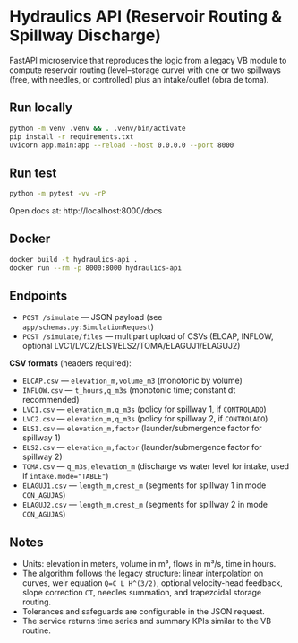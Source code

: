
# Hydraulics API (Reservoir Routing & Spillway Discharge)

FastAPI microservice that reproduces the logic from a legacy VB module to compute
reservoir routing (level–storage curve) with one or two spillways (free, with needles, or controlled)
plus an intake/outlet (obra de toma).

## Run locally

```bash
python -m venv .venv && . .venv/bin/activate
pip install -r requirements.txt
uvicorn app.main:app --reload --host 0.0.0.0 --port 8000
```

## Run test 
```bash
python -m pytest -vv -rP
```

Open docs at: http://localhost:8000/docs

## Docker

```bash
docker build -t hydraulics-api .
docker run --rm -p 8000:8000 hydraulics-api
```

## Endpoints

- `POST /simulate` — JSON payload (see `app/schemas.py:SimulationRequest`)
- `POST /simulate/files` — multipart upload of CSVs (ELCAP, INFLOW, optional LVC1/LVC2/ELS1/ELS2/TOMA/ELAGUJ1/ELAGUJ2)

**CSV formats** (headers required):

- `ELCAP.csv` — `elevation_m,volume_m3` (monotonic by volume)
- `INFLOW.csv` — `t_hours,q_m3s` (monotonic time; constant dt recommended)
- `LVC1.csv` — `elevation_m,q_m3s` (policy for spillway 1, if `CONTROLADO`)
- `LVC2.csv` — `elevation_m,q_m3s` (policy for spillway 2, if `CONTROLADO`)
- `ELS1.csv` — `elevation_m,factor` (launder/submergence factor for spillway 1)
- `ELS2.csv` — `elevation_m,factor` (launder/submergence factor for spillway 2)
- `TOMA.csv` — `q_m3s,elevation_m` (discharge vs water level for intake, used if `intake.mode="TABLE"`)
- `ELAGUJ1.csv` — `length_m,crest_m` (segments for spillway 1 in mode `CON_AGUJAS`)
- `ELAGUJ2.csv` — `length_m,crest_m` (segments for spillway 2 in mode `CON_AGUJAS`)

## Notes

- Units: elevation in meters, volume in m³, flows in m³/s, time in hours.
- The algorithm follows the legacy structure: linear interpolation on curves, weir equation `Q=C L H^(3/2)`, optional
  velocity-head feedback, slope correction `CT`, needles summation, and trapezoidal storage routing.
- Tolerances and safeguards are configurable in the JSON request.
- The service returns time series and summary KPIs similar to the VB routine.
